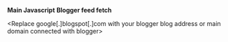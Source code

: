 **Main Javascript**
            <script type="text/javascript">
            function recentpostslist(json) {
             }
            </script>
**Blogger feed fetch**
**<script src="https://google.blogspot.com/feeds/posts/default?alt=json-in-script&callback=recentpostslist&max-results=500"></script>**

<Replace google[.]blogspot[.]com with your blogger blog address or main domain connected with blogger>
